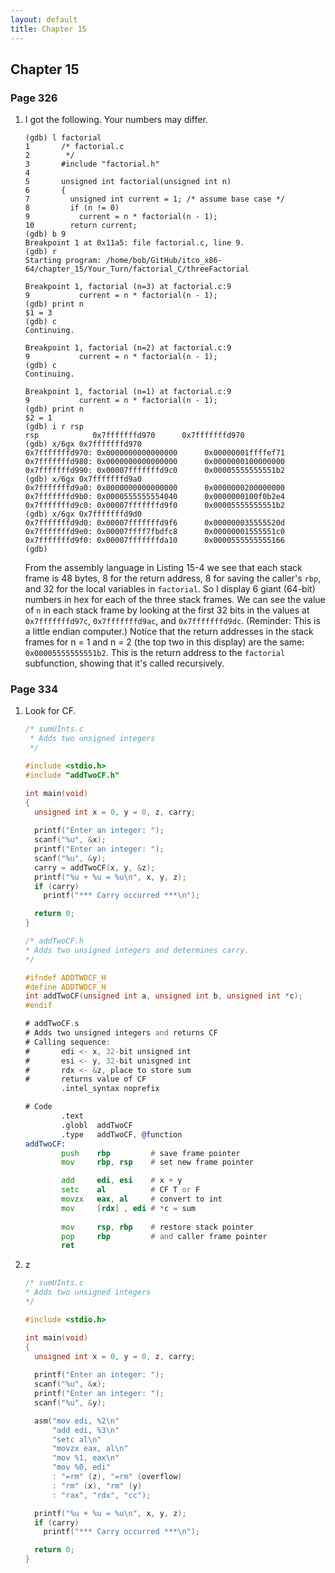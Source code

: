 ```yaml
---
layout: default
title: Chapter 15
---
```


## Chapter 15

### Page 326
1.  I got the following. Your numbers may differ.

    ```
    (gdb) l factorial
    1       /* factorial.c
    2        */
    3       #include "factorial.h"
    4
    5       unsigned int factorial(unsigned int n)
    6       {
    7         unsigned int current = 1; /* assume base case */
    8         if (n != 0)
    9           current = n * factorial(n - 1);
    10        return current;
    (gdb) b 9
    Breakpoint 1 at 0x11a5: file factorial.c, line 9.
    (gdb) r
    Starting program: /home/bob/GitHub/itco_x86-64/chapter_15/Your_Turn/factorial_C/threeFactorial 

    Breakpoint 1, factorial (n=3) at factorial.c:9
    9           current = n * factorial(n - 1);
    (gdb) print n
    $1 = 3
    (gdb) c
    Continuing.

    Breakpoint 1, factorial (n=2) at factorial.c:9
    9           current = n * factorial(n - 1);
    (gdb) c
    Continuing.

    Breakpoint 1, factorial (n=1) at factorial.c:9
    9           current = n * factorial(n - 1);
    (gdb) print n
    $2 = 1
    (gdb) i r rsp
    rsp            0x7fffffffd970      0x7fffffffd970
    (gdb) x/6gx 0x7fffffffd970
    0x7fffffffd970: 0x0000000000000000      0x00000001ffffef71
    0x7fffffffd980: 0x0000000000000000      0x0000000100000000
    0x7fffffffd990: 0x00007fffffffd9c0      0x00005555555551b2
    (gdb) x/6gx 0x7fffffffd9a0
    0x7fffffffd9a0: 0x0000000000000000      0x0000000200000000
    0x7fffffffd9b0: 0x0000555555554040      0x0000000100f0b2e4
    0x7fffffffd9c0: 0x00007fffffffd9f0      0x00005555555551b2
    (gdb) x/6gx 0x7fffffffd9d0
    0x7fffffffd9d0: 0x00007fffffffd9f6      0x000000035555520d
    0x7fffffffd9e0: 0x00007ffff7fbdfc8      0x00000001555551c0
    0x7fffffffd9f0: 0x00007fffffffda10      0x0000555555555166
    (gdb) 
    ```
    From the assembly language in Listing 15-4 we see that each stack frame is 48 bytes, 8 for the return address, 8 for saving the caller's `rbp`, and 32 for the local variables in `factorial`. So I display 6 giant (64-bit) numbers in hex for each of the three stack frames. We can see the value of `n` in each stack frame by looking at the first 32 bits in the values at `0x7fffffffd97c`, `0x7fffffffd9ac`, and `0x7fffffffd9dc`. (Reminder: This is a little endian computer.) Notice that the return addresses in the stack frames for n = 1 and n = 2 (the top two in this display) are the same: `0x00005555555551b2`. This is the return address to the `factorial` subfunction, showing that it's called recursively.

### Page 334
1.  Look for CF.

    ```c
    /* sumUInts.c
     * Adds two unsigned integers
     */

    #include <stdio.h>
    #include "addTwoCF.h"

    int main(void)
    {
      unsigned int x = 0, y = 0, z, carry;
      
      printf("Enter an integer: ");
      scanf("%u", &x);
      printf("Enter an integer: ");
      scanf("%u", &y);
      carry = addTwoCF(x, y, &z);
      printf("%u + %u = %u\n", x, y, z);
      if (carry)
        printf("*** Carry occurred ***\n");

      return 0;
    }
    ```
    ```c
    /* addTwoCF.h
    * Adds two unsigned integers and determines carry.
    */

    #ifndef ADDTWOCF_H
    #define ADDTWOCF_H
    int addTwoCF(unsigned int a, unsigned int b, unsigned int *c);
    #endif
    ```
    ```asm
    # addTwoCF.s
    # Adds two unsigned integers and returns CF
    # Calling sequence:
    #       edi <- x, 32-bit unsigned int
    #       esi <- y, 32-bit unisgned int
    #       rdx <- &z, place to store sum
    #       returns value of CF
            .intel_syntax noprefix

    # Code
            .text
            .globl  addTwoCF
            .type   addTwoCF, @function
    addTwoCF:
            push    rbp         # save frame pointer
            mov     rbp, rsp    # set new frame pointer

            add     edi, esi    # x + y
            setc    al          # CF T or F
            movzx   eax, al     # convert to int
            mov     [rdx] , edi # *c = sum
            
            mov     rsp, rbp    # restore stack pointer
            pop     rbp         # and caller frame pointer
            ret
    ```

2.  z

    ```c
    /* sumUInts.c
    * Adds two unsigned integers
    */

    #include <stdio.h>

    int main(void)
    {
      unsigned int x = 0, y = 0, z, carry;
      
      printf("Enter an integer: ");
      scanf("%u", &x);
      printf("Enter an integer: ");
      scanf("%u", &y);

      asm("mov edi, %2\n"
          "add edi, %3\n"
          "setc al\n"
          "movzx eax, al\n"
          "mov %1, eax\n"
          "mov %0, edi"
          : "=rm" (z), "=rm" (overflow)
          : "rm" (x), "rm" (y)
          : "rax", "rdx", "cc");

      printf("%u + %u = %u\n", x, y, z);
      if (carry)
        printf("*** Carry occurred ***\n");

      return 0;
    }
    ```

